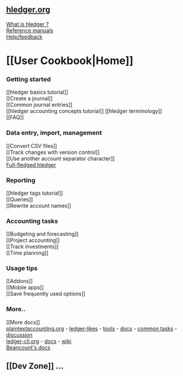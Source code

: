 ## [hledger.org](http://hledger.org)

[What is hledger ?](http://hledger.org/intro.html)  
[Reference manuals](http://hledger.org/manual.html)  
[Help/feedback](http://hledger.org#help)  

# [[User Cookbook|Home]]

### Getting started

[[hledger basics tutorial]]  
[[Create a journal]]  
[[Common journal entries]]  
[[hledger accounting concepts tutorial]] 
[[hledger terminology]]  
[[FAQ]]

### Data entry, import, management

[[Convert CSV files]]  
[[Track changes with version control]]  
[[Use another account separator character]]  
[Full-fledged hledger](https://github.com/adept/full-fledged-hledger)  

### Reporting

[[hledger tags tutorial]]  
[[Queries]]  
[[Rewrite account names]]  

### Accounting tasks

[[Budgeting and forecasting]]  
[[Project accounting]]  
[[Track investments]]  
[[Time planning]]

### Usage tips

[[Addons]]  
[[Mobile apps]]  
[[Save frequently used options]]  

### More..

[[More docs]]  
[plaintextaccounting.org](http://plaintextaccounting.org) -
[ledger‑likes](http://plaintextaccounting.org/#ledger-likes) -
[tools](http://plaintextaccounting.org/#related-tools) -
[docs](http://plaintextaccounting.org/#docs) -
[common&nbsp;tasks](http://plaintextaccounting.org/#common-tasks) -
[discussion](http://plaintextaccounting.org/#discussion)  
[ledger-cli.org](http://ledger-cli.org) - [docs](https://www.ledger-cli.org/docs.html) - [wiki](https://github.com/ledger/ledger/wiki)  
[Beancount's docs](http://furius.ca/beancount/doc/index)  

## [[Dev Zone]] ...
